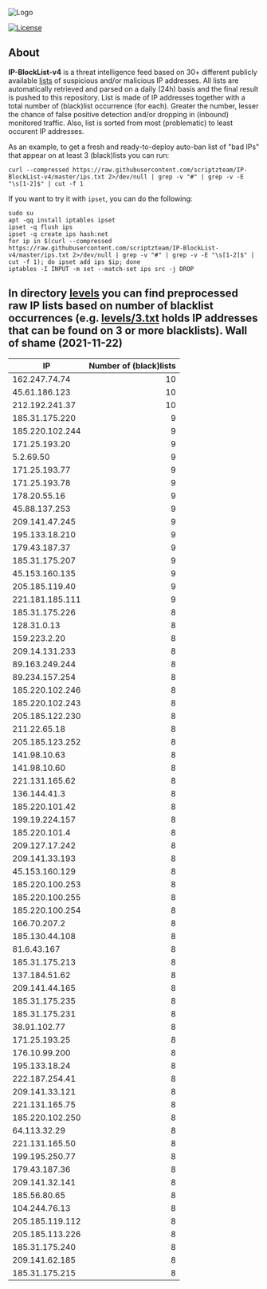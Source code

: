 ![Logo](https://i.imgur.com/PyKLAe7.png)

[![License](https://img.shields.io/badge/license-The_Unlicense-red.svg)](https://unlicense.org/)

About
----

**IP-BlockList-v4** is a threat intelligence feed based on 30+ different publicly available [lists](https://github.com/stamparm/maltrail) of suspicious and/or malicious IP addresses. All lists are automatically retrieved and parsed on a daily (24h) basis and the final result is pushed to this repository. List is made of IP addresses together with a total number of (black)list occurrence (for each). Greater the number, lesser the chance of false positive detection and/or dropping in (inbound) monitored traffic. Also, list is sorted from most (problematic) to least occurent IP addresses.

As an example, to get a fresh and ready-to-deploy auto-ban list of "bad IPs" that appear on at least 3 (black)lists you can run:

```
curl --compressed https://raw.githubusercontent.com/scriptzteam/IP-BlockList-v4/master/ips.txt 2>/dev/null | grep -v "#" | grep -v -E "\s[1-2]$" | cut -f 1
```

If you want to try it with `ipset`, you can do the following:

```
sudo su
apt -qq install iptables ipset
ipset -q flush ips
ipset -q create ips hash:net
for ip in $(curl --compressed https://raw.githubusercontent.com/scriptzteam/IP-BlockList-v4/master/ips.txt 2>/dev/null | grep -v "#" | grep -v -E "\s[1-2]$" | cut -f 1); do ipset add ips $ip; done
iptables -I INPUT -m set --match-set ips src -j DROP
```

In directory [levels](levels) you can find preprocessed raw IP lists based on number of blacklist occurrences (e.g. [levels/3.txt](levels/3.txt) holds IP addresses that can be found on 3 or more blacklists).
Wall of shame (2021-11-22)
----

|IP|Number of (black)lists|
|---|--:|
162.247.74.74|10
45.61.186.123|10
212.192.241.37|10
185.31.175.220|9
185.220.102.244|9
171.25.193.20|9
5.2.69.50|9
171.25.193.77|9
171.25.193.78|9
178.20.55.16|9
45.88.137.253|9
209.141.47.245|9
195.133.18.210|9
179.43.187.37|9
185.31.175.207|9
45.153.160.135|9
205.185.119.40|9
221.181.185.111|9
185.31.175.226|8
128.31.0.13|8
159.223.2.20|8
209.14.131.233|8
89.163.249.244|8
89.234.157.254|8
185.220.102.246|8
185.220.102.243|8
205.185.122.230|8
211.22.65.18|8
205.185.123.252|8
141.98.10.63|8
141.98.10.60|8
221.131.165.62|8
136.144.41.3|8
185.220.101.42|8
199.19.224.157|8
185.220.101.4|8
209.127.17.242|8
209.141.33.193|8
45.153.160.129|8
185.220.100.253|8
185.220.100.255|8
185.220.100.254|8
166.70.207.2|8
185.130.44.108|8
81.6.43.167|8
185.31.175.213|8
137.184.51.62|8
209.141.44.165|8
185.31.175.235|8
185.31.175.231|8
38.91.102.77|8
171.25.193.25|8
176.10.99.200|8
195.133.18.24|8
222.187.254.41|8
209.141.33.121|8
221.131.165.75|8
185.220.102.250|8
64.113.32.29|8
221.131.165.50|8
199.195.250.77|8
179.43.187.36|8
209.141.32.141|8
185.56.80.65|8
104.244.76.13|8
205.185.119.112|8
205.185.113.226|8
185.31.175.240|8
209.141.62.185|8
185.31.175.215|8
